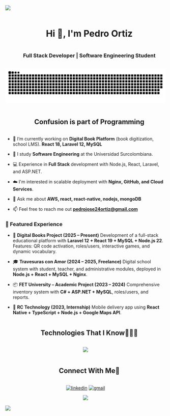
<!--horizontal divider(gradiant)-->
<img src="https://user-images.githubusercontent.com/73097560/115834477-dbab4500-a447-11eb-908a-139a6edaec5c.gif">

<!--h1 without bottom border-->
<div id="user-content-toc">
  <ul align="center">
    <summary><h1 style="display: inline-block">Hi 👋, I'm Pedro Ortiz</h1></summary>
    <summary><h3 style="display: inline-block">Full Stack Developer | Software Engineering Student</h3></summary>
  </ul>
</div>


<!--- snake -->
<div align="center">
  <img  src="https://github.com/1999AZZAR/1999AZZAR/blob/readme/resources/img/grid-snake.svg"
       alt="snake" /></a>
</div>


<!--h2 without bottom border-->
<div id="user-content-toc">
  <ul align="center">
    <summary><h2 style="display: inline-block">Confusion is part of Programming</h2></summary>
  </ul>
</div>


<!--Intro start-->
- 🔭 I’m currently working on **Digital Book Platform** (book digitization, school LMS). **React 18, Laravel 12, MySQL**

- 🌱 I study **Software Engineering** at the Universidad Surcolombiana.

- 💻 Experience in **Full Stack** development with Node.js, React, Laravel, and ASP.NET.

- ☁️ I'm interested in scalable deployment with **Nginx, GitHub, and Cloud Services**.

- 💬 Ask me about **AWS, react, react-native, nodejs, mongoDB**

- 📫 Feel free to reach me out **pedrojose24ortiz@gmail.com**
<!--Intro end-->

### 💼 Featured Experience
- 🚀 **Digital Books Project (2025 – Present)**
Development of a full-stack educational platform with **Laravel 12 + React 19 + MySQL + Node.js 22**.
Features: QR code activation, roles/users, interactive games, and dynamic vocabulary.

- 🎓 **Travesuras con Amor (2024 – 2025, Freelance)**
Digital school system with student, teacher, and administrative modules, deployed in **Node.js + React + MySQL + Nginx**.

- 📦 **FET University – Academic Project (2023 – 2024)**
Comprehensive inventory system with **C# + ASP.NET + MySQL**, roles/users, and reports.

- 📲 **RC Technology (2023, Internship)**
Mobile delivery app using **React Native + TypeScript + Node.js + Google Maps API**.


<!--h1 without bottom border-->
<div id="user-content-toc">
  <ul align="center">
    <summary><h2 style="display: inline-block">Technologies That I Know👨🏻‍💻</h2></summary>
  </ul>
</div>
<!--tech stack icons-->
<p align="center">
  <a href="https://skillicons.dev">
    <img src="https://skillicons.dev/icons?i=js,ts,react,html,css,nodejs,express,laravel,cs,dotnet,php,mysql,postgres,git,nginx,figma,tailwind,materialui,postman,vscode" />
  </a>
</p>


<!-- Connect with me -->
<!--h2 without bottom border-->
<div id="user-content-toc">
  <ul align="center">
    <summary><h2 style="display: inline-block">Connect With Me🤝</h2></summary>
  </ul>
</div>

<!--icons and links-->
<p align="center">
<a href="https://www.linkedin.com/in/1010nishant/" target="blank"><img align="center" src="https://user-images.githubusercontent.com/88904952/234979284-68c11d7f-1acc-4f0c-ac78-044e1037d7b0.png" alt="linkedin" height="50" width="50" /></a>
<a href="mailto:pedrojose24ortiz@gmail.com" target="blank">
  <img align="center" src="https://cdn.jsdelivr.net/gh/simple-icons/simple-icons/icons/gmail.svg" alt="gmail" height="50" width="50" />
</a>
<!-- <a href="https://1010nishant.hashnode.dev/" target="blank"><img align="center" src="https://user-images.githubusercontent.com/88904952/234982196-562aea17-5532-4550-8c08-1c7cb994a541.png" alt="hashnode" height="50" width="50" /></a> -->
<!-- <a href="https://discordapp.com/users/957722095381540874" target="blank"><img align="center" src="https://user-images.githubusercontent.com/88904952/234982627-019fd336-6248-453c-9b05-97c13fd1d207.png" alt="discord" height="50" width="50" /></a> -->
  
</p>


<!--profile visit count-->
<div align="center">
  
[![](https://visitcount.itsvg.in/api?id=1010nishant&icon=3&color=6)](https://visitcount.itsvg.in)
  
</div>


<!--horizontal divider(gradiant)-->
<img src="https://user-images.githubusercontent.com/73097560/115834477-dbab4500-a447-11eb-908a-139a6edaec5c.gif">

